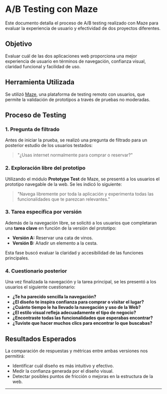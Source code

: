 # A/B Testing con Maze

Este documento detalla el proceso de A/B testing realizado con Maze para evaluar la experiencia de usuario y efectividad de dos proyectos diferentes.

## Objetivo

Evaluar cuál de las dos aplicaciones web proporciona una mejor experiencia de usuario en términos de navegación, confianza visual, claridad funcional y facilidad de uso.

## Herramienta Utilizada

Se utilizó [Maze](https://maze.co), una plataforma de testing remoto con usuarios, que permite la validación de prototipos a través de pruebas no moderadas.

## Proceso de Testing

### 1. **Pregunta de filtrado**

Antes de iniciar la prueba, se realizó una pregunta de filtrado para un posterior estudio de los usuarios testados:

> "¿Usas internet normalmente para comprar o reservar?"


### 2. **Exploración libre del prototipo**

Utilizando el módulo **Prototype Test** de Maze, se presentó a los usuarios el prototipo navegable de la web. Se les indicó lo siguiente:

> "Navega libremente por toda la aplicación y experimenta todas las funcionalidades que te parezcan relevantes."

### 3. **Tarea específica por versión**

Además de la navegación libre, se solicitó a los usuarios que completaran una **tarea clave** en función de la versión del prototipo:

* **Versión A:** Reservar una cata de vinos.
* **Versión B:** Añadir un elemento a la cesta.

Esta fase buscó evaluar la claridad y accesibilidad de las funciones principales.

### 4. **Cuestionario posterior**

Una vez finalizada la navegación y la tarea principal, se les presentó a los usuarios el siguiente cuestionario:

* **¿Te ha parecido sencilla la navegación?**
* **¿El diseño te inspira confianza para comprar o visitar el lugar?**
* **¿Cuánto tiempo le ha llevado la navegación y uso de la Web?**
* **¿El estilo visual refleja adecuadamente el tipo de negocio?**
* **¿Encontraste todas las funcionalidades que esperabas encontrar?**
* **¿Tuviste que hacer muchos clics para encontrar lo que buscabas?**

## Resultados Esperados

La comparación de respuestas y métricas entre ambas versiones nos permitirá:

* Identificar cuál diseño es más intuitivo y efectivo.
* Medir la confianza generada por el diseño visual.
* Detectar posibles puntos de fricción o mejoras en la estructura de la web.

---


